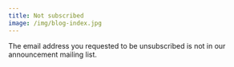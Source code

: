 ```yaml
---
title: Not subscribed
image: /img/blog-index.jpg
---
```


The email address you requested to be unsubscribed is not in our announcement mailing list.
